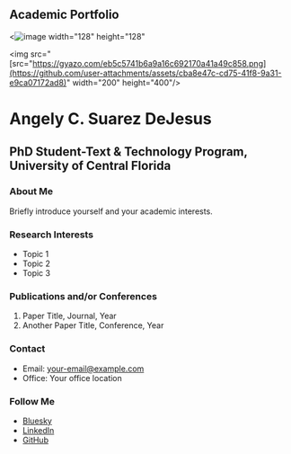 Academic Portfolio
---

<![image](https://github.com/user-attachments/assets/cba8e47c-cd75-41f8-9a31-e9ca07172ad8) width="128" height="128"

<img src="[src="https://gyazo.com/eb5c5741b6a9a16c692170a41a49c858.png](https://github.com/user-attachments/assets/cba8e47c-cd75-41f8-9a31-e9ca07172ad8)" width="200" height="400"/>




# Angely C. Suarez DeJesus
## PhD Student-Text & Technology Program, University of Central Florida

### About Me
Briefly introduce yourself and your academic interests.

### Research Interests
- Topic 1
- Topic 2
- Topic 3

### Publications and/or Conferences

1. Paper Title, Journal, Year
2. Another Paper Title, Conference, Year

### Contact

- Email: your-email@example.com
- Office: Your office location

### Follow Me

- [Bluesky](https://bsky.app/your_bluesky_handle)
- [LinkedIn](https://linkedin.com/in/your_linkedin_profile)
- [GitHub](https://github.com/your_github_username)
